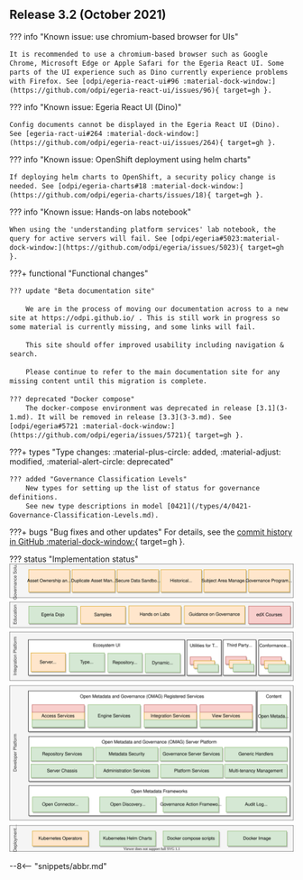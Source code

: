 <!-- SPDX-License-Identifier: CC-BY-4.0 -->
<!-- Copyright Contributors to the Egeria project. -->

## Release 3.2 (October 2021)

??? info "Known issue: use chromium-based browser for UIs"
    
    It is recommended to use a chromium-based browser such as Google Chrome, Microsoft Edge or Apple Safari for the Egeria React UI. Some parts of the UI experience such as Dino currently experience problems with Firefox. See [odpi/egeria-react-ui#96 :material-dock-window:](https://github.com/odpi/egeria-react-ui/issues/96){ target=gh }.

??? info "Known issue: Egeria React UI (Dino)"

    Config documents cannot be displayed in the Egeria React UI (Dino). See [egeria-ract-ui#264 :material-dock-window:](https://github.com/odpi/egeria-react-ui/issues/264){ target=gh }.

??? info "Known issue: OpenShift deployment using helm charts"
    
    If deploying helm charts to OpenShift, a security policy change is needed. See [odpi/egeria-charts#18 :material-dock-window:](https://github.com/odpi/egeria-charts/issues/18){ target=gh }.

??? info "Known issue: Hands-on labs notebook"

    When using the 'understanding platform services' lab notebook, the query for active servers will fail. See [odpi/egeria#5023:material-dock-window:](https://github.com/odpi/egeria/issues/5023){ target=gh }.


???+ functional "Functional changes"

    ??? update "Beta documentation site"

        We are in the process of moving our documentation across to a new site at https://odpi.github.io/ . This is still work in progress so some material is currently missing, and some links will fail.
        
        This site should offer improved usability including navigation & search.
        
        Please continue to refer to the main documentation site for any missing content until this migration is complete.
    
    ??? deprecated "Docker compose"
        The docker-compose environment was deprecated in release [3.1](3-1.md). It will be removed in release [3.3](3-3.md). See [odpi/egeria#5721 :material-dock-window:](https://github.com/odpi/egeria/issues/5721){ target=gh }. 

???+ types "Type changes: :material-plus-circle: added, :material-adjust: modified, :material-alert-circle: deprecated"


    ??? added "Governance Classification Levels"
        New types for setting up the list of status for governance definitions.
        See new type descriptions in model [0421](/types/4/0421-Governance-Classification-Levels.md).



???+ bugs "Bug fixes and other updates"
    For details, see the [commit history in GitHub :material-dock-window:](https://github.com/odpi/egeria/commits){ target=gh }.

??? status "Implementation status"
    [![Egeria implementation status](functional-organization-showing-implementation-status-for-3-2.svg)](/release-notes/roadmap)

--8<-- "snippets/abbr.md"

